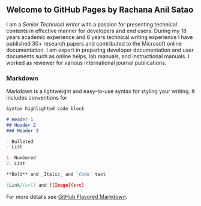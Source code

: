 ## Welcome to GitHub Pages by **Rachana Anil Satao**

I am a *Senior Technical writer* with a passion for presenting technical contents in effective manner for developers and end users. During my 18 years academic experience and 6 years technical writing experience I have published 30+ research papers and contributed to the Microsoft online documentation. I am expert in preparing developer documentation and user documents such as online helps, lab manuals, and instructional manuals. I worked as reviewer for various international journal publications.

### Markdown

Markdown is a lightweight and easy-to-use syntax for styling your writing. It includes conventions for

```markdown
Syntax highlighted code block

# Header 1
## Header 2
### Header 3

- Bulleted
- List

1. Numbered
2. List

**Bold** and _Italic_ and `Code` text

[Link](url) and ![Image](src)
```

For more details see [GitHub Flavored Markdown](https://guides.github.com/features/mastering-markdown/).








